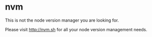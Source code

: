 # nvm

This is not the node version manager you are looking for.

Please visit http://nvm.sh for all your node version management needs.